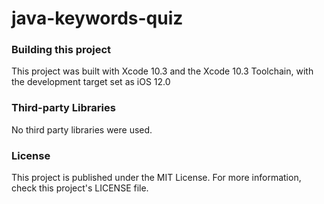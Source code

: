# java-keywords-quiz

### Building this project

This project was built with Xcode 10.3 and the Xcode 10.3 Toolchain, with the development target set as iOS 12.0

### Third-party Libraries

No third party libraries were used.

### License

This project is published under the MIT License. For more information, check this project's LICENSE file.
